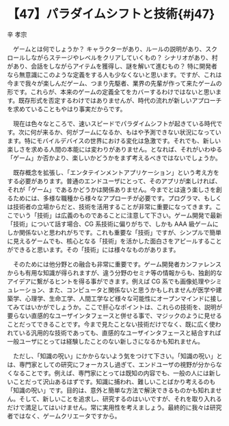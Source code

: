 # 【47】パラダイムシフトと技術{#j47}

<div class="author">辛 孝宗</div>

　ゲームとは何でしょうか？ キャラクターがあり、ルールの説明があり、スクロールしながらステージやレベルをクリアしていくもの？ シナリオがあり、村があり、会話をしながらアイテムを獲得し、謎を解いて進むもの？ 特に開発者なら無意識にこのような定義をする人も少なくないと思います。ですが、これは今まで我々が楽しんだゲーム、つまり先駆者、業界の先輩が作って来たゲームの形です。これらが、本来のゲームの定義全てをカバーするわけではないと思います。既存形式を否定するわけではありませんが、時代の流れが新しいアプローチを求めていることもやはり事実だからです。

　現在は色々なところで、速いスピードでパラダイムシフトが起きている時代です。次に何が来るか、何がブームになるか、もはや予測できない状況になっています。特にモバイルデバイスの世界における変化は急激です。それでも、新しい楽しさを求める人間の本能には変わりがありません。となれば、それがいわゆる「ゲーム」か否かより、楽しいかどうかをまず考えるべきではないでしょうか。

　既存概念を拡張し、「エンタテインメントアプリケーション」という考え方をする必要があります。普通のエンドユーザにとって、そのアプリが楽しければ、それが「ゲーム」であるかどうかは関係ありません。今までとは違う楽しさを創るためには、多様な職種から様々なアプローチが必要です。プログラマ、もしくは技術者の立場からだと、技術を活用することが非常に重要になってきます。ここでいう「技術」は広義のものであることに注意して下さい。ゲーム開発で最新「技術」について話す場合、CG 系技術に偏りがちで、しかも AAA 級ゲームにしか関係ないと思われがちです。これも重要な「技術」ですが、シンプルで簡単に見えるゲームでも、核心となる「技術」を活かした面白さをアピールすることができると思います。その「技術」には様々なものがあります。

　そのためには他分野との融合も非常に重要です。ゲーム開発者カンファレンスからも有用な知識が得られますが、違う分野のセミナ等の情報からも、独創的なアイデアに繋がるヒントを得る事ができます。例えば CG 系でも画像処理やシミュレーション、また、コンピュータと関係ないと思うかもしれませんが医学や建築学、心理学、生命工学、人間工学など様々な可能性にオープンマインドに接してみてはいかがでしょうか。ここで肝心なポイントは、これらの技術を、説明が要らない直感的なユーザインタフェースと併せる事で、マジックのように見せることだってできることです。今まで見たことない技術だけでなく、既に広く使われている汎用的な技術であっても、直感的なユーザインタフェースと結合すれば一般ユーザにとっては経験したことのない新しさになるかも知れません。

　ただし、「知識の呪い」にかからないよう気をつけて下さい。「知識の呪い」とは、専門家としての研究にフォーカスし過ぎて、エンドユーザの視野が分からなくなることです。例えば、専門家にとっては既知の内容でも、一般の人には新しいことだって沢山あるはずです。知識に捕われ、難しいことばかり考えるのも「知識の呪い」です。目的は、意外と簡単な方法で解決できるものかも知れません。そして、新しいことを追求し、研究するのはいいですが、それを取り入れるだけで満足してはいけません。常に実用性を考えましょう。最終的に我々は研究者ではなく、ゲームクリエータですから。
